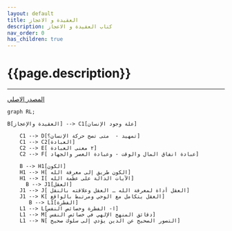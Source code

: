 ```yaml
---
layout: default
title: العقيدة و الاعجاز
description: كتاب العقيدة و الاعجاز
nav_order: 0
has_children: true
---
```


# {{page.description}}

---

[المصدر الاصلي ](https://www.nabulsi.com/category/Creed-Miraculousness620#)

```mermaid
graph RL;

B[العقيدة والإعجاز] --> C1[علة وجود الإنسان]

    C1 --> D[تمهيد -  متى تصح حركة الإنسان؟]
    C1 --> C2[العبادة]
    C2 --> E[ ٢ معنى العبادة]
    C2 --> F[ عبادة انفاق المال والوقت - وعبادة العصر والجهاد]

    B --> H1[الكون]
    H1 --> H[ الكون طريق إلى معرفة الله]
    H1 --> I[ الآيات الدالة على عظمة الله]
      B --> J1[العقل]
    J1 --> J[ العقل أداة لمعرفة الله ـ العقل وعلاقته بالنقل]
    J1 --> K[ العقل يتكامل مع الوحي ومرتبط بالواقع]
       B --> L1[الفطرة]
    L1 --> L[ا- الفطرة وخصائص النفس]
    L1 --> M[ دقائق المنهج الإلهي في خصائص النفس]
    L1 --> N[ التصور الصحيح عن الدين يؤدي إلى سلوك صحيح]
```
